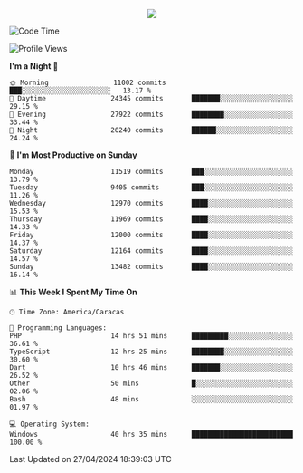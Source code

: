 <p align="center">
  <a href="http://www.github.com/thevacs">
    <img src="https://github-readme-streak-stats.herokuapp.com/?user=thevacs&stroke=ffffff&background=1c1917&ring=0891b2&fire=0891b2&currStreakNum=ffffff&currStreakLabel=0891b2&sideNums=ffffff&sideLabels=ffffff&dates=ffffff&hide_border=true" />
  </a>
</p>

<!--START_SECTION:waka-->
![Code Time](http://img.shields.io/badge/Code%20Time-2%2C472%20hrs%2016%20mins-blue)

![Profile Views](http://img.shields.io/badge/Profile%20Views-0-blue)

**I'm a Night 🦉** 

```text
🌞 Morning                11002 commits       ███░░░░░░░░░░░░░░░░░░░░░░   13.17 % 
🌆 Daytime                24345 commits       ███████░░░░░░░░░░░░░░░░░░   29.15 % 
🌃 Evening                27922 commits       ████████░░░░░░░░░░░░░░░░░   33.44 % 
🌙 Night                  20240 commits       ██████░░░░░░░░░░░░░░░░░░░   24.24 % 
```
📅 **I'm Most Productive on Sunday** 

```text
Monday                   11519 commits       ███░░░░░░░░░░░░░░░░░░░░░░   13.79 % 
Tuesday                  9405 commits        ███░░░░░░░░░░░░░░░░░░░░░░   11.26 % 
Wednesday                12970 commits       ████░░░░░░░░░░░░░░░░░░░░░   15.53 % 
Thursday                 11969 commits       ████░░░░░░░░░░░░░░░░░░░░░   14.33 % 
Friday                   12000 commits       ████░░░░░░░░░░░░░░░░░░░░░   14.37 % 
Saturday                 12164 commits       ████░░░░░░░░░░░░░░░░░░░░░   14.57 % 
Sunday                   13482 commits       ████░░░░░░░░░░░░░░░░░░░░░   16.14 % 
```


📊 **This Week I Spent My Time On** 

```text
🕑︎ Time Zone: America/Caracas

💬 Programming Languages: 
PHP                      14 hrs 51 mins      █████████░░░░░░░░░░░░░░░░   36.61 % 
TypeScript               12 hrs 25 mins      ████████░░░░░░░░░░░░░░░░░   30.60 % 
Dart                     10 hrs 46 mins      ███████░░░░░░░░░░░░░░░░░░   26.52 % 
Other                    50 mins             █░░░░░░░░░░░░░░░░░░░░░░░░   02.06 % 
Bash                     48 mins             ░░░░░░░░░░░░░░░░░░░░░░░░░   01.97 % 

💻 Operating System: 
Windows                  40 hrs 35 mins      █████████████████████████   100.00 % 
```


 Last Updated on 27/04/2024 18:39:03 UTC
<!--END_SECTION:waka-->
